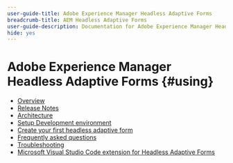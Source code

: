 ```yaml
---
user-guide-title: Adobe Experience Manager Headless Adaptive Forms
breadcrumb-title: AEM Headless Adaptive Forms
user-guide-description: Documentation for Adobe Experience Manager Headless Adaptive Forms
hide: yes
---
```


# Adobe Experience Manager Headless Adaptive Forms {#using}

+ [Overview](overview.md)
+ [Release Notes](release-notes.md)
+ [Architecture](architecture.md)
+ [Setup Development environment](setup-development-environment.md)
+ [Create your first headless adaptive form](render-first-headless-adaptive-form.md)
+ [Frequently asked questions](faq.md)
+ [Troubleshooting](troubleshooting.md)
+ [Microsoft Visual Studio Code extension for Headless Adaptive Forms](visual-studio-code-extension-for-headless-adaptive-forms.md)


<!--

Articles must be added to this TOC file in order to render.

Use this list format to specify links to articles and section headings that expand and collapse in the left rail of the user guide.

An article link CANNOT be used as a section heading.
-->

